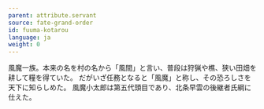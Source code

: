 ```yaml
---
parent: attribute.servant
source: fate-grand-order
id: fuuma-kotarou
language: ja
weight: 0
---
```


風魔一族。本来の名を村の名から「風間」と言い、普段は狩猟や樵、狭い田畑を耕して糧を得ていた。
だがいざ任務となると「風魔」と称し、その恐ろしさを天下に知らしめた。
風魔小太郎は第五代頭目であり、北条早雲の後継者氏綱に仕えた。

